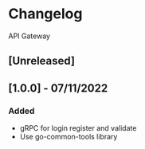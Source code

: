 # Changelog
API Gateway

## [Unreleased]

## [1.0.0] - 07/11/2022
### Added
- gRPC for login register and validate
- Use go-common-tools library